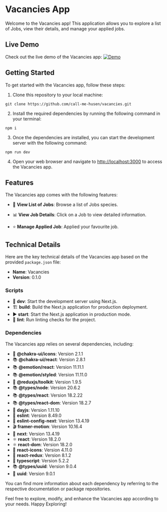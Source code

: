 # Vacancies App

Welcome to the Vacancies app! This application allows you to explore a list of Jobs, view their details, and manage your applied jobs.

## Live Demo

Check out the live demo of the Vacancies app: [![Demo](https://img.shields.io/badge/See%20Demo-%F0%9F%8E%AE-blue)](https://vacancies-sable.vercel.app/)

## Getting Started

To get started with the Vacancies app, follow these steps:

1. Clone this repository to your local machine:

```
git clone https://github.com/call-me-husen/vacancies.git
```

2. Install the required dependencies by running the following command in your terminal:

```
npm i
```

3. Once the dependencies are installed, you can start the development server with the following command:

```
npm run dev
```

4. Open your web browser and navigate to [http://localhost:3000](http://localhost:3000) to access the Vacancies app.

## Features

The Vacancies app comes with the following features:

- 📜 **View List of Jobs**: Browse a list of Jobs species.

- 📊 **View Job Details**: Click on a Job to view detailed information.

- ⭐ **Manage Applied Job**: Applied your favourite job.

## Technical Details

Here are the key technical details of the Vacancies app based on the provided `package.json` file:

- **Name**: Vacancies
- **Version**: 0.1.0

### Scripts

- 🚀 **dev**: Start the development server using Next.js.
- 🏗️ **build**: Build the Next.js application for production deployment.
- ▶️ **start**: Start the Next.js application in production mode.
- 🧹 **lint**: Run linting checks for the project.

### Dependencies

The Vacancies app relies on several dependencies, including:

- 🧬 **@chakra-ui/icons**: Version 2.1.1
- 📚 **@chakra-ui/react**: Version 2.8.1
- 📚 **@emotion/react**: Version 11.11.1
- 📚 **@emotion/styled**: Version 11.11.0
- 🧰 **@reduxjs/toolkit**: Version 1.9.5
- 📚 **@types/node**: Version 20.6.2
- 📚 **@types/react**: Version 18.2.22
- 📚 **@types/react-dom**: Version 18.2.7
- 📅 **dayjs**: Version 1.11.10
- 🧹 **eslint**: Version 8.49.0
- 🧹 **eslint-config-next**: Version 13.4.19
- 🎬 **framer-motion**: Version 10.16.4
- 🚀 **next**: Version 13.4.19
- ⚛️ **react**: Version 18.2.0
- ⚛️ **react-dom**: Version 18.2.0
- 🎉 **react-icons**: Version 4.11.0
- 🧶 **react-redux**: Version 8.1.2
- 📜 **typescript**: Version 5.2.2
- 📚 **@types/uuid**: Version 9.0.4
- 🧳 **uuid**: Version 9.0.1

You can find more information about each dependency by referring to the respective documentation or package repositories.

Feel free to explore, modify, and enhance the Vacancies app according to your needs. Happy Exploring!
